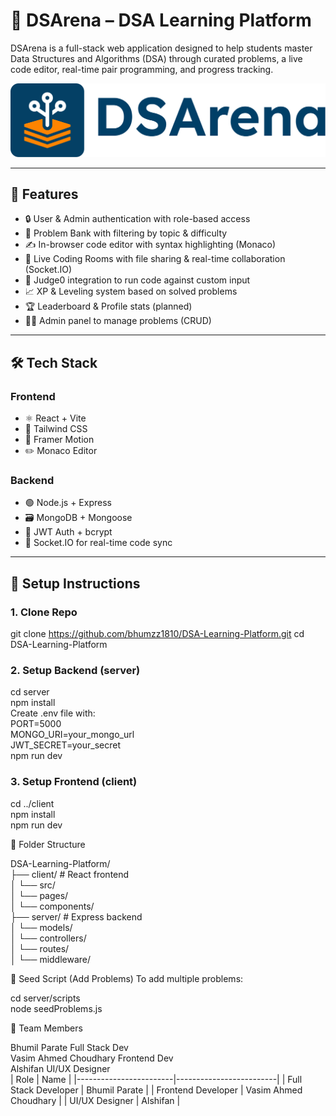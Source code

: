 # 🧠 DSArena – DSA Learning Platform

DSArena is a full-stack web application designed to help students master Data Structures and Algorithms (DSA) through curated problems, a live code editor, real-time pair programming, and progress tracking.

![DSArena Banner](./client/src/assets/Logo/dsalogo.svg)

---

## 🚀 Features

- 🔒 User & Admin authentication with role-based access
- 🧩 Problem Bank with filtering by topic & difficulty
- ✍️ In-browser code editor with syntax highlighting (Monaco)
- 👥 Live Coding Rooms with file sharing & real-time collaboration (Socket.IO)
- 🧪 Judge0 integration to run code against custom input
- 📈 XP & Leveling system based on solved problems
- 🏆 Leaderboard & Profile stats (planned)
- 🧑‍💻 Admin panel to manage problems (CRUD)

---

## 🛠️ Tech Stack

### Frontend
- ⚛️ React + Vite
- 🎨 Tailwind CSS
- 🧠 Framer Motion
- ✏️ Monaco Editor

### Backend
- 🟢 Node.js + Express
- 🗃️ MongoDB + Mongoose
- 🔐 JWT Auth + bcrypt
- 📡 Socket.IO for real-time code sync

---

## 🔧 Setup Instructions

### 1. Clone Repo

git clone https://github.com/bhumzz1810/DSA-Learning-Platform.git
cd DSA-Learning-Platform


### 2. Setup Backend (server)

cd server<br>
npm install<br>
Create .env file with:<br>
PORT=5000<br>
MONGO_URI=your_mongo_url<br>
JWT_SECRET=your_secret<br>
npm run dev<br>

### 3. Setup Frontend (client)

cd ../client<br>
npm install<br>
npm run dev<br>


📁 Folder Structure

DSA-Learning-Platform/<br>
├── client/          # React frontend<br>
│   └── src/<br>
│       └── pages/<br>
│       └── components/<br>
├── server/          # Express backend<br>
│   └── models/<br>
│   └── controllers/<br>
│   └── routes/<br>
│   └── middleware/<br>


🧪 Seed Script (Add Problems)
To add multiple problems:<br>

cd server/scripts<br>
node seedProblems.js<br>


👥 Team Members

Bhumil Parate          Full Stack Dev<br>
Vasim Ahmed Choudhary  Frontend Dev<br>
Alshifan	             UI/UX Designer<br>
| Role                   | Name                    |
|------------------------|-------------------------|
| Full Stack Developer   | Bhumil Parate           |
| Frontend Developer     | Vasim Ahmed Choudhary   |
| UI/UX Designer         | Alshifan                |


